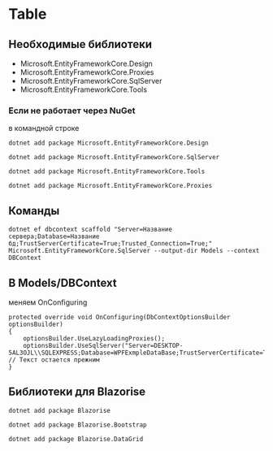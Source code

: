 # Table

## Необходимые библиотеки

- Microsoft.EntityFrameworkCore.Design
- Microsoft.EntityFrameworkCore.Proxies
- Microsoft.EntityFrameworkCore.SqlServer
- Microsoft.EntityFrameworkCore.Tools

### Если не работает через NuGet

в командной строке

```
dotnet add package Microsoft.EntityFrameworkCore.Design
```
```
dotnet add package Microsoft.EntityFrameworkCore.SqlServer
```
```
dotnet add package Microsoft.EntityFrameworkCore.Tools
```
```
dotnet add package Microsoft.EntityFrameworkCore.Proxies
```

## Команды

```
dotnet ef dbcontext scaffold "Server=Название сервера;Database=Название бд;TrustServerCertificate=True;Trusted_Connection=True;" Microsoft.EntityFrameworkCore.SqlServer --output-dir Models --context DBContext
```

## В Models/DBContext

меняем OnConfiguring
```
protected override void OnConfiguring(DbContextOptionsBuilder optionsBuilder)
{
    optionsBuilder.UseLazyLoadingProxies();
    optionsBuilder.UseSqlServer("Server=DESKTOP-5AL3OJL\\SQLEXPRESS;Database=WPFExmpleDataBase;TrustServerCertificate=True;Trusted_Connection=True;"); // Текст остается прежним
}
```

## Библиотеки для Blazorise

```
dotnet add package Blazorise
```
```
dotnet add package Blazorise.Bootstrap
```
```
dotnet add package Blazorise.DataGrid
```